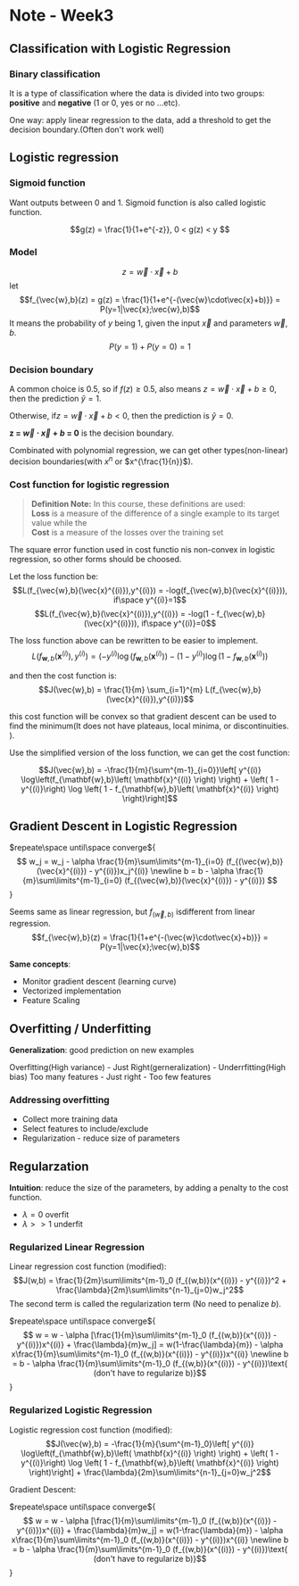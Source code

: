 # Note - Week3
## Classification with Logistic Regression
### Binary classification
It is a type of classification where the data is divided into two groups: **positive** and **negative** (1 or 0, yes or no ...etc).

One way: apply linear regression to the data, add a threshold to get the decision boundary.(Often don't work well)

## Logistic regression
### Sigmoid function
Want outputs between 0 and 1. Sigmoid function is also called logistic function.

$$g(z) = \frac{1}{1+e^{-z}}, 0 < g(z) < y $$

### Model
$$ z = \vec{w} \cdot \vec{x} + b $$
let
$$f_{\vec{w},b}(z) = g(z) = \frac{1}{1+e^{-(\vec{w}\cdot\vec{x}+b)}} = P(y=1|\vec{x};\vec{w},b)$$
It means the probability of $y$ being 1, given the input $\vec x$ and parameters $\vec w, b$.
$$P(y=1)+P(y=0) = 1 $$

### Decision boundary
A common choice is 0.5, so if $f(z)\geq 0.5$, also means $z = \vec{w}\cdot\vec{x}+b \geq 0$, then the prediction $\hat y =1$.

Otherwise, if$z = \vec{w}\cdot\vec{x} +b<0$, then the prediction is $\hat y = 0$.

**z = $\vec{w}\cdot\vec{x}+b$ = 0** is the decision boundary.

Combinated with polynomial regression, we can get other types(non-linear) decision boundaries(with $x^n$ or $x^{\frac{1}{n}}$).

### Cost function for logistic regression
>**Definition Note:**   In this course, these definitions are used:  
**Loss** is a measure of the difference of a single example to its target value while the  
**Cost** is a measure of the losses over the training set

The square error function used in cost functio nis non-convex in logistic regression, so other forms should be choosed.

Let the loss function be:
$$L(f_{\vec{w},b}(\vec{x}^{(i)}),y^{(i)}) = -log(f_{\vec{w},b}(\vec{x}^{(i)})), if\space y^{(i)}=1$$
$$L(f_{\vec{w},b}(\vec{x}^{(i)}),y^{(i)}) = -log(1 - f_{\vec{w},b}(\vec{x}^{(i)})), if\space y^{(i)}=0$$

The loss function above can be rewritten to be easier to implement.
$$L(f_{\mathbf{w},b}(\mathbf{x}^{(i)}), y^{(i)}) = (-y^{(i)} \log\left(f_{\mathbf{w},b}\left( \mathbf{x}^{(i)} \right) \right) - \left( 1 - y^{(i)}\right) \log \left( 1 - f_{\mathbf{w},b}\left( \mathbf{x}^{(i)} \right) \right)$$

and then the cost function is:
$$J(\vec{w},b) = \frac{1}{m} \sum_{i=1}^{m} L(f_{\vec{w},b}(\vec{x}^{(i)}),y^{(i)})$$

this cost function will be convex so that gradient descent can be used to find the minimum(It does not have plateaus, local minima, or discontinuities. ).

Use the simplified version of the loss function, we can get the cost function:

$$J(\vec{w},b) = -\frac{1}{m}{\sum^{m-1}_{i=0}}\left[ y^{(i)} \log\left(f_{\mathbf{w},b}\left( \mathbf{x}^{(i)} \right) \right) + \left( 1 - y^{(i)}\right) \log \left( 1 - f_{\mathbf{w},b}\left( \mathbf{x}^{(i)} \right) \right)\right]$$

## Gradient Descent in Logistic Regression

$repeate\space until\space converge${
$$
w_j = w_j - \alpha \frac{1}{m}\sum\limits^{m-1}_{i=0} (f_{(\vec{w},b)}(\vec{x}^{(i)}) - y^{(i)})x_j^{(i)}
\newline
b = b - \alpha \frac{1}{m}\sum\limits^{m-1}_{i=0} (f_{(\vec{w},b)}(\vec{x}^{(i)}) - y^{(i)})
$$
}

Seems same as linear regression, but $f_{(\vec{w},b)}$ isdifferent from linear regression.
$$f_{\vec{w},b}(z) = \frac{1}{1+e^{-(\vec{w}\cdot\vec{x}+b)}} = P(y=1|\vec{x};\vec{w},b)$$

**Same concepts**:
* Monitor gradient descent (learning curve)
* Vectorized implementation
* Feature Scaling

## Overfitting / Underfitting
**Generalization**: good prediction on new examples

Overfitting(High variance) - Just Right(gerneralization) - Underrfitting(High bias)
Too many features - Just right - Too few features

### Addressing overfitting
* Collect more training data
* Select features to include/exclude
* Regularization - reduce size of parameters 

## Regularzation 
**Intuition**: reduce the size of the parameters, by adding a penalty to the cost function.


* $\lambda = 0$ overfit
* $\lambda >> 1$ underfit
### Regularized Linear Regression
Linear regression cost function (modified):
$$J(w,b) = \frac{1}{2m}\sum\limits^{m-1}_0 (f_{(w,b)}(x^{(i)}) - y^{(i)})^2 + \frac{\lambda}{2m}\sum\limits^{n-1}_{j=0}w_j^2$$
The second term is called the regularization term (No need to penalize $b$).


$repeate\space until\space converge${
$$
w = w - \alpha [\frac{1}{m}\sum\limits^{m-1}_0 (f_{(w,b)}(x^{(i)}) - y^{(i)})x^{(i)} + \frac{\lambda}{m}w_j] = w(1-\frac{\lambda}{m}) - \alpha x\frac{1}{m}\sum\limits^{m-1}_0 (f_{(w,b)}(x^{(i)}) - y^{(i)})x^{(i)}
\newline
b = b - \alpha \frac{1}{m}\sum\limits^{m-1}_0 (f_{(w,b)}(x^{(i)}) - y^{(i)})\text{ (don't have to regularize b)}$$ 
}

### Regularized Logistic Regression
Logistic regression cost function (modified):
$$J(\vec{w},b) = -\frac{1}{m}{\sum^{m-1}_0}\left[ y^{(i)} \log\left(f_{\mathbf{w},b}\left( \mathbf{x}^{(i)} \right) \right) + \left( 1 - y^{(i)}\right) \log \left( 1 - f_{\mathbf{w},b}\left( \mathbf{x}^{(i)} \right) \right)\right] + \frac{\lambda}{2m}\sum\limits^{n-1}_{j=0}w_j^2$$

Gradient Descent:

$repeate\space until\space converge${
$$
w = w - \alpha [\frac{1}{m}\sum\limits^{m-1}_0 (f_{(w,b)}(x^{(i)}) - y^{(i)})x^{(i)} + \frac{\lambda}{m}w_j] = w(1-\frac{\lambda}{m}) - \alpha x\frac{1}{m}\sum\limits^{m-1}_0 (f_{(w,b)}(x^{(i)}) - y^{(i)})x^{(i)}
\newline
b = b - \alpha \frac{1}{m}\sum\limits^{m-1}_0 (f_{(w,b)}(x^{(i)}) - y^{(i)})\text{ (don't have to regularize b)}$$ 
}
